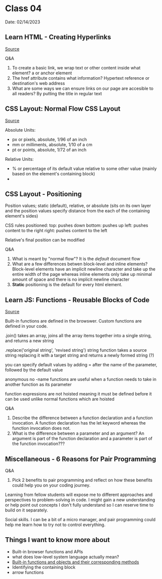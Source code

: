 # Class 04

Date: 02/14/2023

## Learn HTML - Creating Hyperlinks
[Source](https://developer.mozilla.org/en-US/docs/Learn/HTML/Introduction_to_HTML/Creating_hyperlinks)

Q&A
1. To create a basic link, we wrap text or other content inside what element? a or anchor element
2. The href attribute contains what information? Hypertext reference or destination's web address
3. What are some ways we can ensure links on our page are accesible to all readers? By putting the title in regular text

## CSS Layout: Normal Flow CSS Layout
[Source](https://developer.mozilla.org/en-US/docs/Learn/CSS/CSS_layout/Positioning)

Absolute Units: 
- px or pixels, absolute, 1/96 of an inch
- mm or milliments, absolute, 1/10 of a cm
- pt or points, absolute, 1/72 of an inch


Relative Units:
- % or percentage of its default value relative to some other value (mainly based on the element's containing block)
-

## CSS Layout - Positioning

Position values; static (default), relative, or absolute (sits on its own layer and the position values specify distance from the each of the containing element's sides)

CSS rules
positioned: 
top: pushes down
bottom: pushes up
left: pushes content to the right
right: pushes content to the left

Relative's final position can be modified


Q&A
1. What is meant by "normal flow"? It is the *default* document flow
2. What are a few differences betwen block-level and inline elements? Block-level elements have an implicit newline character and take up the entire width of the page whereas inline elements only take up minimal amount of space and there is no implicit newline character
3. **Static** positioning is the default for every html element.


## Learn JS: Functions - Reusable Blocks of Code
[Source](https://developer.mozilla.org/en-US/docs/Learn/JavaScript/Building_blocks/Functions)

Built-in functions are defined in the browswer.
Custom functions are defined in your code.

.join() takes an array, joins all the array items together into a single string, and returns a new string

.replace('original string', 'revised string') string function takes a source string replacing it with a target string and returns a newly formed string (?)

you can specify default values by adding = after the name of the parameter, followed by the default value

anonymous no -name functions are useful when a function needs to take in another function as its parameter

function expressions are not hoisted meaning it must be defined before it can be used unlike normal functions which are hoisted

Q&A
1. Describe the difference between a function declaration and a function invocation. A function declaration has the let keyword whereas the function invocation does not.
2. What is the difference between a parameter and an argument? An argument is part of the function declaration and a parameter is part of the function invocation??? 


## Miscellaneous - 6 Reasons for Pair Programming

Q&A

1. Pick 2 benefits to pair programming and reflect on how these benefits could help you on your coding journey.

Learning from fellow students will expose me to different approaches and perspectives to problem-solving in code. I might gain a new understanding or help point out concepts I don't fully understand so I can reserve time to build on it separately. 

Social skills. I can be a bit of a micro manager, and pair programming could help me learn how to try not to control everything. 

## Things I want to know more about
- Built-in browser functions and APIs
- what does low-level system language actually mean?
- [Built-in functions and objects and their corresponding methods ](https://developer.mozilla.org/en-US/docs/Web/JavaScript/Reference/Global_Objects)
- Identifying the containing block
- arrow functions
